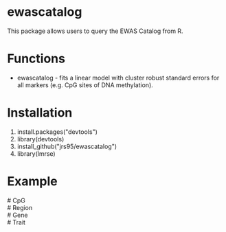 # ewascatalog
This package allows users to query the EWAS Catalog from R. 

# Functions
* ewascatalog - fits a linear model with cluster robust standard errors for all markers (e.g. CpG sites of DNA methylation). 

# Installation
1. install.packages("devtools")
2. library(devtools) 
3. install_github("jrs95/ewascatalog")
4. library(lmrse)

# Example
\# CpG  
\# Region  
\# Gene  
\# Trait  
